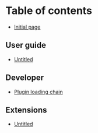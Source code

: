 # Table of contents

* [Initial page](README.md)

## User guide

* [Untitled](user-guide/untitled.md)

## Developer

* [Plugin loading chain](developer/untitled.md)

## Extensions

* [Untitled](extensions/untitled.md)


